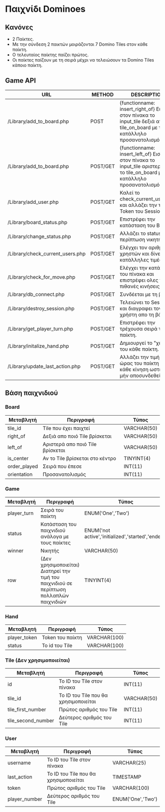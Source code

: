 ﻿# Παιχνίδι Dominoes




## Κανόνες

 - 2 Παίκτες.
 - Με την σύνδεση 2 παικτών μοιράζονται 7 Domino Tiles στον κάθε παίκτη.
 - Ο τελευταίος παίκτης παίζει πρώτος.
 - Οι παίκτες παίζουν με τη σειρά μέχρι να τελειώσουν τα Domino Tiles κάποιο παίκτη.

## Game API

| URL |METHOD  |DESCRIPTION
|--|--|--
| /Library/add_to_board.php |POST|{functionname: insert_right_of} Εισάγει στον πίνακα το input_tile δεξιά απο το tile_on_board με τον κατάλληλο προσανατολισμό.
| /Library/add_to_board.php |POST/GET|{functionname: insert_left_of} Εισάγει στον πίνακα το input_tile αριστερά απο το tile_on_board με τον κατάλληλο προσανατολισμό.
|/Library/add_user.php|POST/GET|Καλεί το check_current_user.php και αλλάζει την τιμή Token του Session.
|/Library/board_status.php|POST/GET| Επιστρέφει την κατάσταση του Board.
|/Library/change_status.php|POST/GET|Αλλάζει το status σε περίπτωση νικητή.
|/Library/check_current_users.php|POST/GET|Ελέγχει τον αριθμό χρηστών και δίνει τις κατάλληλες τιμές.
|/Library/check_for_move.php|POST/GET| Ελέγχει την κατάσταση του πίνακα και επιστρέφει ολες τις πιθανές κινήσεις.
|/Library/db_connect.php|POST/GET|Συνδέεται με τη βάση.
|/Library/destroy_session.php|POST/GET|Τελειώνει το Session και διαγραφει τον χρήστη απο τη βάση.
|/Library/get_player_turn.php|POST/GET|Επιστρέφει την τρέχουσα σειρά του παίκτη.
|/Library/initalize_hand.php|POST/GET|Δημιουργεί το "χέρι" του κάθε παίκτη.
|/Library/update_last_action.php|POST/GET|Αλλάζει την τιμή της ώρας του παίκτη σε κάθε κίνηση ωστε να μήν αποσυνδεθεί.

## Βάση παιχνιδιού
### Board
| Μεταβλητή|Περιγραφή|Τύπος
|--|--|--
|tile_id|Tile που έχει παιχτεί|VARCHAR(50)
|right_of|Δεξιά απο ποιό Tile βρίσκεται|VARCHAR(50)
|left_of|Αριστερά απο ποιό Tile βρίσκεται|VARCHAR(50)
|is_center|Αν το Tile βρίσκεται στο κέντρο|TINYINT(4)
|order_played|Σειρά που έπεσε|INT(11)
|orientation|Προσανατολισμός|INT(11)

### Game
| Μεταβλητή|Περιγραφή|Τύπος
|--|--|--
|player_turn|Σειρά του παίκτη|ENUM('One','Two')
|status|Κατάσταση του παιχνιδιού ανάλογα με τους παίκτες|ENUM('not active','initialized','started','ended')
|winner|Νικητής|VARCHAR(50)
|row|(Δεν χρησιμοποιείται) Διατηρεί την τιμή του παιχνιδιού σε περίπτωση πολλαπλών παιχνιδιών|TINYINT(4)

### Hand
| Μεταβλητή|Περιγραφή|Τύπος
|--|--|--
|player_token|Token του παίκτη|VARCHAR(100)
|status|Το id του Tile|VARCHAR(100)

### Tile (Δεν χρησιμοποιείται)
| Μεταβλητή|Περιγραφή|Τύπος
|--|--|--
|id|Το ID του Tile στον πίνακα|INT(11)
|tile_id|Το ID του Tile που θα χρησιμοποιείται|VARCHAR(50)
|tile_first_number|Πρώτος αριθμός του Tile|INT(11)
|tile_second_number|Δεύτερος αριθμός του Tile|INT(11)

### User
| Μεταβλητή|Περιγραφή|Τύπος
|--|--|--
|username|Το ID του Tile στον πίνακα|VARCHAR(25)
|last_action|Το ID του Tile που θα χρησιμοποιείται|TIMESTAMP
|token|Πρώτος αριθμός του Tile|VARCHAR(100)
|player_number|Δεύτερος αριθμός του Tile|ENUM('One','Two')
